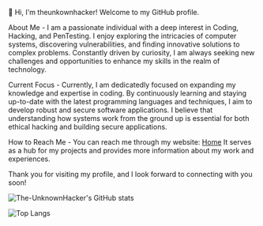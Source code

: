 👋 Hi, I'm theunkownhacker! Welcome to my GitHub profile.

About Me - I am a passionate individual with a deep interest in Coding, Hacking, and PenTesting. I enjoy exploring the intricacies of computer systems, discovering vulnerabilities, and finding innovative solutions to complex problems. Constantly driven by curiosity, I am always seeking new challenges and opportunities to enhance my skills in the realm of technology.

Current Focus -  Currently, I am dedicatedly focused on expanding my knowledge and expertise in coding. By continuously learning and staying up-to-date with the latest programming languages and techniques, I aim to develop robust and secure software applications. I believe that understanding how systems work from the ground up is essential for both ethical hacking and building secure applications.

How to Reach Me - You can reach me through my website: [Home](https://sites.google.com/view/theunkownhacker/home) It serves as a hub for my projects and provides more information about my work and experiences.

Thank you for visiting my profile, and I look forward to connecting with you soon!

![The-UnknownHacker's GitHub stats](https://github-readme-stats.vercel.app/api?username=The-UnknownHacker&show_icons=true&theme=dark)


![Top Langs](https://github-readme-stats.vercel.app/api/top-langs/?username=The-UnknownHacker&langs_count=5)

<!---
theunkownhacker/theunkownhacker is a ✨ special ✨ repository because its `README.md` (this file) appears on your GitHub profile.
You can click the Preview link to take a look at your changes.
--->
